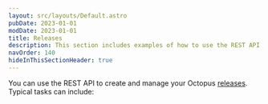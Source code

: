 ```yaml
---
layout: src/layouts/Default.astro
pubDate: 2023-01-01
modDate: 2023-01-01
title: Releases
description: This section includes examples of how to use the REST API to create and manage releases in Octopus.
navOrder: 140
hideInThisSectionHeader: true
---
```

You can use the REST API to create and manage your Octopus [releases](/docs/releases). Typical tasks can include:
